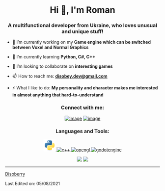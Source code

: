 <h1 align="center">Hi 👋, I'm Roman</h1>
<h3 align="center">A multifunctional developer from Ukraine, who loves unusual and unique stuff!</h3>

- 🔭 I’m currently working on my **Game engine which can be switched between Voxel and Normal Graphics**

- 🌱 I’m currently learning **Python, C#, C++**

- 👯 I’m looking to collaborate on **interesting games**

- 📫 How to reach me: **disobey.dev@gmail.com**

- ⚡ What I like to do: **My personality and character makes me interested in almost anything that hard-to-understand**

<h3 align="center">Connect with me:</h3>
<div align="center">

[![image](https://img.shields.io/badge/LinkedIn-0077B5?style=for-the-badge&logo=linkedin&logoColor=white)](https://www.linkedin.com/in/roman-korobenko-197837350/)
[![image](https://img.shields.io/badge/Gmail-D14836?style=for-the-badge&logo=gmail&logoColor=white)](mailto:disobey.dev@gmail.com)
  
</div>

<h3 align="center">Languages and Tools:</h3>

<p align="center">  
  <a href="https://www.python.org" target="_blank"> 
    <img src="https://raw.githubusercontent.com/devicons/devicon/master/icons/python/python-original.svg" alt="python" width="40" height="40"/> 
  </a>  
  <a href="https://isocpp.org/" target="_blank"> 
    <img src="https://isocpp.org/favicon.ico" alt="c++" width="40" height="40"/> 
  </a>
  <a href="https://www.opengl.org/" target="_blank"> 
    <img src="https://www.opengl.org/favicon.ico" alt="opengl" width="40" height="40"/> 
  </a>
  <a href="https://godotengine.org/" target="_blank"> 
    <img src="https://godotengine.org/favicon.ico" alt="godotengine" width="40" height="40"/> 
  </a>
  
</p>

<p align= "center">
  <img height= "150" src="https://github-readme-stats.vercel.app/api?username=Disoberry&theme=react&show_icons=true&include_all_commits=true" />
  <img height= "150" src="https://github-readme-stats.vercel.app/api/top-langs/?username=Disoberry&theme=react&layout=compact" />
</p>

------

[Disoberry](https://github.com/Disoberry)

Last Edited on: 05/08/2021
